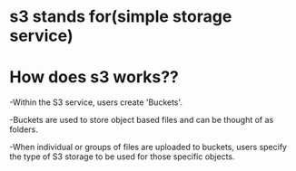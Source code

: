 # s3 stands for(simple storage service)
# How does s3 works??
-Within the S3 service, users create 'Buckets'. 

-Buckets are used to store object based files and can be thought of as folders. 

-When individual or groups of files are uploaded to buckets, users specify the type of S3 storage to be used for those specific objects.
